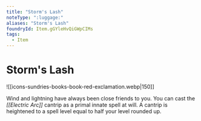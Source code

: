 ```yaml
---
title: "Storm's Lash"
noteType: ":luggage:"
aliases: "Storm's Lash"
foundryId: Item.gGYleHvQiGWpCIMs
tags:
  - Item
---
```


# Storm's Lash
![[icons-sundries-books-book-red-exclamation.webp|150]]

Wind and lightning have always been close friends to you. You can cast the _[[Electric Arc]]_ cantrip as a primal innate spell at will. A cantrip is heightened to a spell level equal to half your level rounded up.
